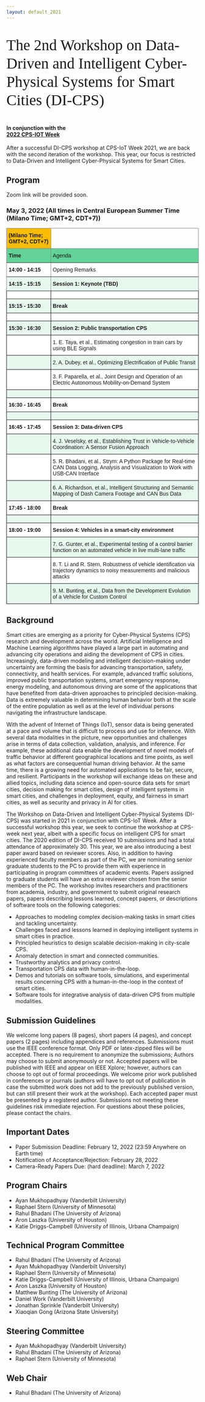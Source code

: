 ```yaml
---
layout: default_2021
---
```


<!-- <br /> -->
<p style="font-family: Arvo, Monaco, serif;
  line-height:1.2;
	font-weight: normal;font-size: 40px;">The 2nd Workshop on Data-Driven and Intelligent Cyber-Physical Systems for Smart Cities (DI-CPS)</p>



<h4 style="margin-top: 0;"> <strong> In conjunction with the <br />  
<a href="https:/https://cpsiotweek.neslab.it/" target="_blank"> <strong> 2022 CPS-IOT Week </strong> </a> </strong> </h4>

<!--![](https://raw.githubusercontent.com/cpsiotdata/cpsiotdata.github.io/master/figs/vu.jpg)-->

After a successful DI-CPS workshop at CPS-IoT Week 2021, we are back with the second iteration of the workshop. This year, our focus is restricted to Data-Driven and Intelligent Cyber-Physical Systems for Smart Cities.

<!--h4 style="margin-top: 0;"> <strong> Paper submission link: <a href="https://easychair.org/conferences/?conf=dicps22" target="_blank"><strong>https://easychair.org/conferences/?conf=dicps22</strong></a> </strong> </h4-->

## Program

Zoom link will be provided soon.

### May 3, 2022 (All times in Central European Summer  Time (Milano Time; GMT+2, CDT+7))

<style type="text/css">
.tg  {border-collapse:collapse;border-spacing:0;}
.tg td{border-color:black;border-style:solid;border-width:1px;font-family:Arial, sans-serif;font-size:14px;
  overflow:hidden;padding:10px 5px;word-break:normal;}
.tg th{border-color:black;border-style:solid;border-width:1px;font-family:Arial, sans-serif;font-size:14px;
  font-weight:normal;overflow:hidden;padding:10px 5px;word-break:normal;}
.tg .tg-ixim{background-color:#E7F9EF;border-color:inherit;font-weight:bold;text-align:left;vertical-align:bottom}
.tg .tg-o5n3{background-color:#FFF;font-weight:bold;text-align:left;vertical-align:bottom}
.tg .tg-gd2f{background-color:#FFF;border-color:inherit;text-align:left;vertical-align:bottom}
.tg .tg-w297{background-color:#63D297;border-color:inherit;font-weight:bold;text-align:left;vertical-align:bottom}
.tg .tg-ldsd{background-color:#FBBC04;border-color:inherit;font-weight:bold;text-align:left;vertical-align:bottom}
.tg .tg-za14{border-color:inherit;text-align:left;vertical-align:bottom}
.tg .tg-ysqs{background-color:#63D297;border-color:inherit;text-align:left;vertical-align:bottom}
.tg .tg-bn54{background-color:#FFF;border-color:inherit;font-weight:bold;text-align:left;vertical-align:bottom}
.tg .tg-kcps{background-color:#FFF;text-align:left;vertical-align:bottom}
.tg .tg-0pxj{background-color:#E7F9EF;font-weight:bold;text-align:left;vertical-align:bottom}
.tg .tg-q2ns{background-color:#E7F9EF;text-align:left;vertical-align:bottom}
</style>
<table class="tg">
<thead>
  <tr>
    <th class="tg-ldsd"><span style="font-weight:bold;background-color:#FBBC04">(Milano Time; GMT+2, CDT+7)</span></th>
    <th class="tg-za14"></th>
  </tr>
</thead>
<tbody>
  <tr>
    <td class="tg-w297"><span style="font-weight:bold;background-color:#63D297">Time</span></td>
    <td class="tg-ysqs"><span style="background-color:#63D297">Agenda</span></td>
  </tr>
  <tr>
    <td class="tg-bn54"><span style="font-weight:bold;background-color:#FFF">14:00 - 14:15</span></td>
    <td class="tg-gd2f"><span style="background-color:#FFF">Opening Remarks</span></td>
  </tr>
  <tr>
    <td class="tg-ixim"><span style="font-weight:bold;background-color:#E7F9EF">14:15 - 15:15</span></td>
    <td class="tg-ixim"><span style="font-weight:bold;background-color:#E7F9EF">Session 1: Keynote (TBD)</span></td>
  </tr>
  <tr>
    <td class="tg-kcps"></td>
    <td class="tg-kcps"></td>
  </tr>
  <tr>
    <td class="tg-0pxj"><span style="font-weight:bold;background-color:#E7F9EF">15:15 - 15:30 </span></td>
    <td class="tg-0pxj"><span style="font-weight:bold;background-color:#E7F9EF">Break</span></td>
  </tr>
  <tr>
    <td class="tg-kcps"></td>
    <td class="tg-kcps"></td>
  </tr>
  <tr>
    <td class="tg-0pxj"><span style="font-weight:bold;background-color:#E7F9EF">15:30 - 16:30 </span></td>
    <td class="tg-0pxj"><span style="font-weight:bold;background-color:#E7F9EF">Session 2: Public transportation CPS</span></td>
  </tr>
  <tr>
    <td class="tg-kcps"></td>
    <td class="tg-kcps"><span style="font-weight:normal;background-color:#FFF">1. E. Taya, et al., Estimating congestion in train cars by using BLE Signals</span></td>
  </tr>
  <tr>
    <td class="tg-q2ns"></td>
    <td class="tg-q2ns"><span style="font-weight:normal;background-color:#E7F9EF">2. A. Dubey, et al., Optimizing Electrification of Public Transit</span></td>
  </tr>
  <tr>
    <td class="tg-kcps"></td>
    <td class="tg-kcps"><span style="background-color:#FFF">3. F. Paparella, et al., Joint Design and Operation of an Electric Autonomous Mobility-on-Demand System</span></td>
  </tr>
  <tr>
    <td class="tg-q2ns"></td>
    <td class="tg-q2ns"></td>
  </tr>
  <tr>
    <td class="tg-o5n3"><span style="font-weight:bold;background-color:#FFF">16:30 - 16:45</span></td>
    <td class="tg-o5n3"><span style="font-weight:bold;background-color:#FFF">Break</span></td>
  </tr>
  <tr>
    <td class="tg-q2ns"></td>
    <td class="tg-q2ns"></td>
  </tr>
  <tr>
    <td class="tg-o5n3"><span style="font-weight:bold;background-color:#FFF">16:45 - 17:45</span></td>
    <td class="tg-o5n3"><span style="font-weight:bold;background-color:#FFF">Session 3: Data-driven CPS</span></td>
  </tr>
  <tr>
    <td class="tg-q2ns"></td>
    <td class="tg-q2ns"><span style="font-weight:normal;background-color:#E7F9EF">4. J. Veselsky, et al., Establishing Trust in Vehicle-to-Vehicle Coordination: A Sensor Fusion Approach</span></td>
  </tr>
  <tr>
    <td class="tg-kcps"></td>
    <td class="tg-kcps"><span style="font-weight:normal;background-color:#FFF">5. R. Bhadani, et al., Strym: A Python Package for Real-time CAN Data Logging, Analysis and Visualization to Work with USB-CAN Interface</span></td>
  </tr>
  <tr>
    <td class="tg-q2ns"></td>
    <td class="tg-q2ns"><span style="font-weight:normal;background-color:#E7F9EF">6. A. Richardson, et al., Intelligent Structuring and Semantic Mapping of Dash Camera Footage and CAN Bus Data</span></td>
  </tr>
  <tr>
    <td class="tg-o5n3"><span style="font-weight:bold;background-color:#FFF">17:45 - 18:00</span></td>
    <td class="tg-o5n3"><span style="font-weight:bold;background-color:#FFF">Break</span></td>
  </tr>
  <tr>
    <td class="tg-q2ns"></td>
    <td class="tg-q2ns"></td>
  </tr>
  <tr>
    <td class="tg-o5n3"><span style="font-weight:bold;background-color:#FFF">18:00 - 19:00</span></td>
    <td class="tg-o5n3"><span style="font-weight:bold;background-color:#FFF">Session 4: Vehicles in a smart-city environment</span></td>
  </tr>
  <tr>
    <td class="tg-q2ns"></td>
    <td class="tg-q2ns"><span style="font-weight:normal;background-color:#E7F9EF">7. G. Gunter, et al., Experimental testing of a control barrier function on an automated vehicle in live multi-lane traffic</span></td>
  </tr>
  <tr>
    <td class="tg-kcps"></td>
    <td class="tg-kcps"><span style="font-weight:normal;background-color:#FFF">8. T. Li and R. Stern, Robustness of vehicle identification via trajectory dynamics to noisy measurements and malicious attacks</span></td>
  </tr>
  <tr>
    <td class="tg-q2ns"></td>
    <td class="tg-q2ns"><span style="background-color:#E7F9EF">9. M. Bunting, et al., Data from the Development Evolution of a Vehicle for Custom Control</span></td>
  </tr>
</tbody>
</table>

## Background

<p> 
Smart cities are emerging as a priority for Cyber-Physical Systems (CPS) research and development across the world. Artificial Intelligence and Machine Learning algorithms have played a large part in automating and advancing city operations and aiding the development of CPS in cities. Increasingly, data-driven modeling and intelligent decision-making under uncertainty are forming the basis for advancing transportation, safety, connectivity, and health services. For example, advanced traffic solutions, improved public transportation systems, smart emergency response, energy modeling, and autonomous driving are some of the applications that have benefited from data-driven approaches to principled decision-making. Data is extremely valuable in determining human behavior both at the scale of the entire population as well as at the level of individual persons navigating the infrastructure landscape.
</p>
<p>
With the advent of Internet of Things (IoT), sensor data is being generated at a pace and volume that is difficult to process and use for inference. With several data modalities in the picture, new opportunities and challenges arise in terms of data collection, validation, analysis, and inference. For example, these additional data enable the development of novel models of traffic behavior at different geographical locations and time points, as well as what factors are consequential human driving behavior. At the same time, there is a growing need for automated applications to be fair, secure, and resilient. Participants in the workshop will exchange ideas on these and allied topics, including data science and open-source data sets for smart cities, decision making for smart cities, design of intelligent systems in smart cities, and challenges in deployment, equity, and fairness in smart cities, as well as security and privacy in AI for cities.
</p>
<p>
The Workshop on Data-Driven and Intelligent Cyber-Physical Systems (DI-CPS) was started in 2021 in conjunction with CPS-IoT Week. After a successful workshop this year, we seek to continue the workshop at CPS-week next year, albeit with a specific focus on intelligent CPS for smart cities. The 2020 edition of DI-CPS received 10 submissions and had a total attendance of approximately 30. This year, we are also introducing a best paper award based on reviewer scores. Also, in addition to having experienced faculty members as part of the PC, we are nominating senior graduate students to the PC to provide them with experience in participating in program committees of academic events. Papers assigned to graduate students will have an extra reviewer chosen from the senior members of the PC. The workshop invites researchers and practitioners from academia, industry, and government to submit original research papers, papers describing lessons learned, concept papers, or descriptions of software tools on the following categories:
</p>

* Approaches to modeling complex decision-making tasks in smart cities and tackling uncertainty.
* Challenges faced and lessons learned in deploying intelligent systems in smart cities in practice.
* Principled heuristics to design scalable decision-making in city-scale CPS.
* Anomaly detection in smart and connected communities.
* Trustworthy analytics and privacy control.
* Transportation CPS data with human-in-the-loop.
* Demos and tutorials on software tools, simulations, and experimental results concerning CPS with a human-in-the-loop in the context of smart cities.
* Software tools for integrative analysis of data-driven CPS from multiple modalities.


## Submission Guidelines
We welcome long papers (8 pages), short papers (4 pages), and concept papers (2 pages) including appendices and references. Submissions must use the IEEE conference format. Only PDF or latex-zipped files will be accepted. There is no requirement to anonymize the submissions; Authors may choose to submit anonymously or not. Accepted papers will be published with IEEE and appear on IEEE Xplore; however, authors can choose to opt out of formal proceedings. We welcome prior work published in conferences or journals (authors will have to opt out of publication in case the submitted work does not add to the previously published version, but can still present their work at the workshop). Each accepted paper must be presented by a registered author. Submissions not meeting these guidelines risk immediate rejection. For questions about these policies, please contact the chairs.


## Important Dates
* Paper Submission Deadline: February 12, 2022 (23:59 Anywhere on Earth time)
* Notification of Acceptance/Rejection: February 28, 2022
* Camera-Ready Papers Due: (hard deadline): March 7, 2022


## Program Chairs
* Ayan Mukhopadhyay (Vanderbilt University)
* Raphael Stern (University of Minnesota)
* Rahul Bhadani (The University of Arizona)   
* Aron Laszka (University of Houston) 
* Katie Driggs-Campbell (University of Illinois, Urbana Champaign) 

## Technical Program Committee
* Rahul Bhadani (The University of Arizona)
* Ayan Mukhopadhyay (Vanderbilt University)  
* Raphael Stern (University of Minnesota) 
* Katie Driggs-Campbell (University of Illinois, Urbana Champaign) 
* Aron Laszka (University of Houston) 
* Matthew Bunting (The University of Arizona) 
* Daniel Work (Vanderbilt University) 
* Jonathan Sprinkle (Vanderbilt University) 
* Xiaoqian Gong (Arizona State University) 

## Steering Committee
* Ayan Mukhopadhyay (Vanderbilt University)
* Rahul Bhadani (The University of Arizona)
* Raphael Stern (University of Minnesota)

## Web Chair
* Rahul Bhadani (The University of Arizona)
